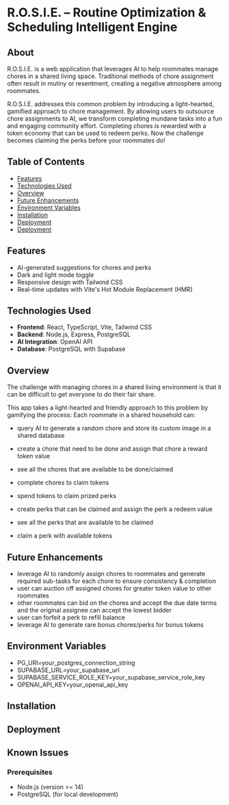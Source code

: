 # R.O.S.I.E. – Routine Optimization & Scheduling Intelligent Engine

## About
R.O.S.I.E. is a web application that leverages AI to help roommates manage chores in a shared living space. Traditional methods of chore assignment often result in mutiny or resentment, creating a negative atmosphere among roommates. 

R.O.S.I.E. addresses this common problem by introducing a light-hearted, gamified approach to chore management. By allowing users to outsource chore assignments to AI, we transform completing mundane tasks into a fun and engaging community effort. Completing chores is rewarded with a token economy that can be used to redeem perks. Now the challenge becomes claiming the perks before your roommates do!

## Table of Contents
- [Features](#features)
- [Technologies Used](#technologies-used)
- [Overview](#overview)
- [Future Enhancements](#future-enhancements)
- [Environment Variables](#environment-variables)
- [Installation](#installation)
- [Deployment](#deployment)
- [Deployment](#deployment)

## Features
- AI-generated suggestions for chores and perks
- Dark and light mode toggle
- Responsive design with Tailwind CSS
- Real-time updates with Vite's Hot Module Replacement (HMR)

## Technologies Used
- **Frontend**: React, TypeScript, Vite, Tailwind CSS
- **Backend**: Node.js, Express, PostgreSQL
- **AI Integration**: OpenAI API
- **Database**: PostgreSQL with Supabase

## Overview
The challenge with managing chores in a shared living environment is that it can be difficult to get everyone to do their fair share.

This app takes a light-hearted and friendly approach to this problem by gamifying the process:
Each roommate in a shared household can:
- query AI to generate a random chore and store its custom image in a shared database
- create a chore that need to be done and assign that chore a reward token value
- see all the chores that are available to be done/claimed
- complete chores to claim tokens
- spend tokens to claim prized perks 

- create perks that can be claimed and assign the perk a redeem value
- see all the perks that are available to be claimed
- claim a perk with available tokens

## Future Enhancements
- leverage AI to randomly assign chores to roommates and generate required sub-tasks for each chore to ensure consistency & completion
- user can auction off assigned chores for greater token value to other roommates
- other roommates can bid on the chores and accept the due date terms and the original assignee can accept the lowest bidder
- user can forfeit a perk to refill balance 
- leverage AI to generate rare bonus chores/perks for bonus tokens 

## Environment Variables
- PG_URI=your_postgres_connection_string
- SUPABASE_URL=your_supabase_url
- SUPABASE_SERVICE_ROLE_KEY=your_supabase_service_role_key
- OPENAI_API_KEY=your_openai_api_key

## Installation

## Deployment

## Known Issues

### Prerequisites
- Node.js (version >= 14)
- PostgreSQL (for local development)
